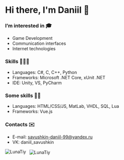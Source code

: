 # Hi there, I'm Daniil 👋
### I’m interested in 🎓
- Game Development
- Communication interfaces
- Internet technologies

### Skills 👨🏼‍💻
- Languages: C#, C, C++, Python
- Frameworks: Microsoft .NET Core, xUnit .NET
- IDE: Unity, VS, PyCharm

### Some skills 🤷🏼
- Languages: HTML/CSS/JS, MatLab, VHDL, SQL, Lua
- Frameworks: Vue.js

### Contacts ✉️
- E-mail: savushkin-daniil-99@yandex.ru
- VK: daniil_savushkin

<p>
  <img 
       align="left" 
       src="https://github-readme-stats.vercel.app/api/top-langs?username=LunaTiy&show_icons=true&locale=en" 
       alt="LunaTiy" />
</p>

<p>&nbsp;
  <img 
       align="center" 
       src="https://github-readme-stats.vercel.app/api?username=LunaTiy&show_icons=true&locale=en" 
       alt="LunaTiy" />
</p>

<!---
LunaTiy/LunaTiy is a ✨ special ✨ repository because its `README.md` (this file) appears on your GitHub profile.
You can click the Preview link to take a look at your changes.
--->

